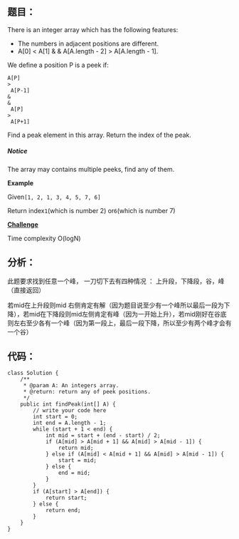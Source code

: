 ## 题目：

There is an integer array which has the following features:

* The numbers in adjacent positions are different.
* A\[0\] 
  &lt;
   A\[1\] 
  &
  &
   A\[A.length - 2\] 
  &gt;
   A\[A.length - 1\].

We define a position P is a peek if:

```
A[P] 
>
 A[P-1] 
&
&
 A[P] 
>
 A[P+1]

```

Find a peak element in this array. Return the index of the peak.

##### Notice

The array may contains multiple peeks, find any of them.

**Example**

Given`[1, 2, 1, 3, 4, 5, 7, 6]`

Return index`1`\(which is number 2\) or`6`\(which is number 7\)

[**Challenge**](http://www.lintcode.com/en/problem/find-peak-element/#challenge)

Time complexity O\(logN\)

## 分析：

此题要求找到任意一个峰， 一刀切下去有四种情况 ： 上升段，下降段，谷，峰（直接返回）

若mid在上升段则mid 右侧肯定有解（因为题目说至少有一个峰所以最后一段为下降），若mid在下降段则mid左侧肯定有峰（因为一开始上升），若mid刚好在谷底则左右至少各有一个峰（因为第一段上，最后一段下降，所以至少有两个峰才会有一个谷）

## 代码：

```
class Solution {
    /**
     * @param A: An integers array.
     * @return: return any of peek positions.
     */
    public int findPeak(int[] A) {
        // write your code here
        int start = 0;
        int end = A.length - 1;
        while (start + 1 < end) {
            int mid = start + (end - start) / 2;
            if (A[mid] > A[mid + 1] && A[mid] > A[mid - 1]) {
                return mid;
            } else if (A[mid] < A[mid + 1] && A[mid] > A[mid - 1]) {
                start = mid;
            } else {
                end = mid;
            }
        }
        if (A[start] > A[end]) {
            return start;
        } else {
            return end;
        }
    }
}

```



